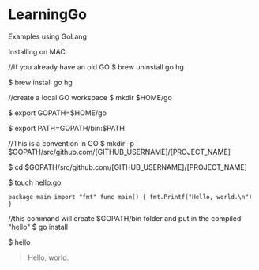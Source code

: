 # LearningGo
Examples using GoLang

Installing on MAC

//If you already have an old GO
$ brew uninstall go hg

$ brew install go hg

//create a local GO workspace
$ mkdir $HOME/go

$ export GOPATH=$HOME/go

$ export PATH=GOPATH/bin:$PATH

//This is a convention in GO
$ mkdir -p $GOPATH/src/github.com/[GITHUB_USERNAME]/[PROJECT_NAME]


$ cd $GOPATH/src/github.com/[GITHUB_USERNAME]/[PROJECT_NAME]

$ touch hello.go

`package main
import "fmt"
func main() {
    fmt.Printf("Hello, world.\n")
}`

//this command will create $GOPATH/bin folder and put in the compiled "hello"
$ go install

$ hello
>Hello, world.
